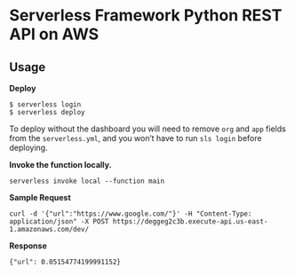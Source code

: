 # Serverless Framework Python REST API on AWS

## Usage

**Deploy**

```
$ serverless login
$ serverless deploy
```

To deploy without the dashboard you will need to remove `org` and `app` fields from the `serverless.yml`, and you won’t have to run `sls login` before deploying.

**Invoke the function locally.**

```
serverless invoke local --function main
```

**Sample Request**

```
curl -d '{"url":"https://www.google.com/"}' -H "Content-Type: application/json" -X POST https://deggeg2c3b.execute-api.us-east-1.amazonaws.com/dev/
```
**Response**
```
{"url": 0.05154774199991152}
```


